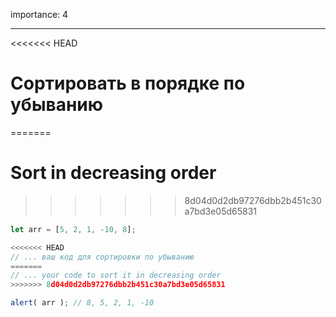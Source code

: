 importance: 4

---

<<<<<<< HEAD
# Сортировать в порядке по убыванию
=======
# Sort in decreasing order
>>>>>>> 8d04d0d2db97276dbb2b451c30a7bd3e05d65831

```js
let arr = [5, 2, 1, -10, 8];

<<<<<<< HEAD
// ... ваш код для сортировки по убыванию
=======
// ... your code to sort it in decreasing order
>>>>>>> 8d04d0d2db97276dbb2b451c30a7bd3e05d65831

alert( arr ); // 8, 5, 2, 1, -10
```

